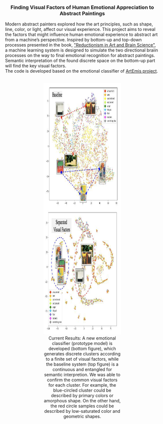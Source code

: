 <h3 align="center">Finding Visual Factors of Human Emotional Appreciation to Abstract Paintings</h3>
<div align="left">
Modern abstract painters explored how the art principles, such as shape, line, color, or light, affect our visual experience. This project aims to reveal the factors that might influence human emotional experience to abstract art from a machine’s perspective. Inspired by bottom-up and top-down processes presented in the book, <a href="https://cup.columbia.edu/book/reductionism-in-art-and-brain-science/9780231179621">"Reductionism in Art and Brain Science"</a>, a machine learning system is designed to simulate the two directional braiin processes on the way to final emotional recognition for abstract paintings. Semantic interpretation of the found discrete space on the bottom-up part will find the  key visual factors.<br>
The code is developed based on the emotional classifier of <a href="https://www.artemisdataset.org">ArtEmis project</a>.<br>
<br>
<div align="center">
<figure style="width: 50%; font-style: itlaic; font-size: smaller text-align: left;">
<img src="./img/comp_hidden_embedding.png" width=520 height=820><br/>
<figcaption> Current Results: A new emotional classifier (prototype model) is developed (bottom figure), which generates discrete clusters according to a finite set of visual factors, while the baseline system (top figure) is a continuous and entangled for semantic interpretion. We was able to confirm the common visual factors for each cluster. For example, the blue-circled cluster could be described by primary colors or amorphous shape. On the other hand, the red circle samples could be described by low-saturated color and geometric shapes.</figcaption>
</figure>
</div>